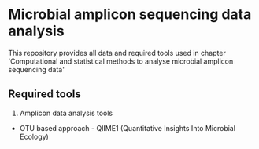 # Microbial amplicon sequencing data analysis

This repository provides all data and required tools used in chapter 'Computational and statistical methods to analyse microbial amplicon sequencing data'

## Required tools
1. Amplicon data analysis tools
  * OTU based approach - QIIME1 (Quantitative Insights Into Microbial Ecology)

